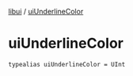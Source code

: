 [libui](index.md) / [uiUnderlineColor](./ui-underline-color.md)

# uiUnderlineColor

`typealias uiUnderlineColor = UInt`